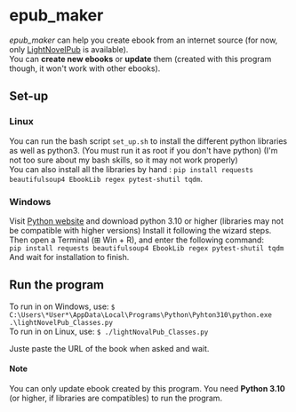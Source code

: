 # epub_maker
*epub_maker* can help you create ebook from an internet source (for now, only [LightNovelPub](https://www.lightnovelpub.com) is available).\
You can **create new ebooks** or **update** them (created with this program though, it won't work with other ebooks).



## Set-up
### Linux
You can run the bash script `set_up.sh` to install the different python libraries as well as python3. (You must run it as root if you don't have python)
(I'm not too sure about my bash skills, so it may not work properly)\
You can also install all the libraries by hand : `pip install requests beautifulsoup4 EbookLib regex pytest-shutil tqdm`.

### Windows
Visit [Python website](https://www.python.org/downloads/) and download python 3.10 or higher (libraries may not be compatible with higher versions)
Install it following the wizard steps.\
Then open a Terminal (⊞ Win + R), and enter the following command:\
`pip install requests beautifulsoup4 EbookLib regex pytest-shutil tqdm`\
And wait for installation to finish.

## Run the program
To run in on Windows, use: `$ C:\Users\*User*\AppData\Local\Programs\Python\Pyhton310\python.exe .\lightNovelPub_Classes.py` \
To run in on Linux, use: `$ ./lightNovalPub_Classes.py`


Juste paste the URL of the book when asked and wait.


#### Note
You can only update ebook created by this program.
You need **Python 3.10** (or higher, if libraries are compatibles) to run the program.
